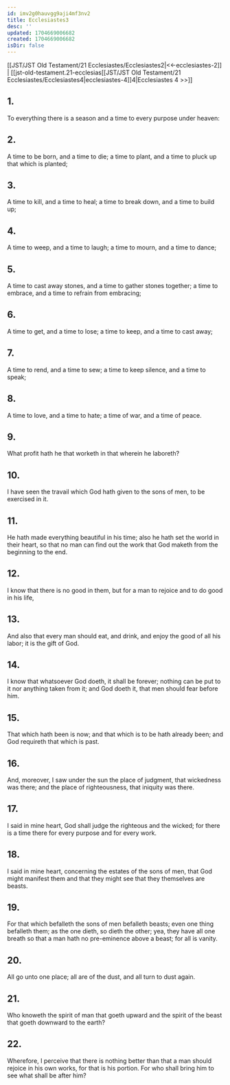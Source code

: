 ```yaml
---
id: imv2g0hauvgg9aji4mf3nv2
title: Ecclesiastes3
desc: ''
updated: 1704669006682
created: 1704669006682
isDir: false
---
```

[[JST/JST Old Testament/21 Ecclesiastes/Ecclesiastes2|<<-ecclesiastes-2]] | [[jst-old-testament.21-ecclesias[[JST/JST Old Testament/21 Ecclesiastes/Ecclesiastes4|ecclesiastes-4]]4|Ecclesiastes 4 >>]]
## 1.
To everything there is a season and a time to every purpose under heaven:
## 2.
A time to be born, and a time to die; a time to plant, and a time to pluck up that which is planted;
## 3.
A time to kill, and a time to heal; a time to break down, and a time to build up;
## 4.
A time to weep, and a time to laugh; a time to mourn, and a time to dance;
## 5.
A time to cast away stones, and a time to gather stones together; a time to embrace, and a time to refrain from embracing;
## 6.
A time to get, and a time to lose; a time to keep, and a time to cast away;
## 7.
A time to rend, and a time to sew; a time to keep silence, and a time to speak;
## 8.
A time to love, and a time to hate; a time of war, and a time of peace.
## 9.
What profit hath he that worketh in that wherein he laboreth?
## 10.
I have seen the travail which God hath given to the sons of men, to be exercised in it.
## 11.
He hath made everything beautiful in his time; also he hath set the world in their heart, so that no man can find out the work that God maketh from the beginning to the end.
## 12.
I know that there is no good in them, but for a man to rejoice and to do good in his life,
## 13.
And also that every man should eat, and drink, and enjoy the good of all his labor; it is the gift of God.
## 14.
I know that whatsoever God doeth, it shall be forever; nothing can be put to it nor anything taken from it; and God doeth it, that men should fear before him.
## 15.
That which hath been is now; and that which is to be hath already been; and God requireth that which is past.
## 16.
And, moreover, I saw under the sun the place of judgment, that wickedness was there; and the place of righteousness, that iniquity was there.
## 17.
I said in mine heart, God shall judge the righteous and the wicked; for there is a time there for every purpose and for every work.
## 18.
I said in mine heart, concerning the estates of the sons of men, that God might manifest them and that they might see that they themselves are beasts.
## 19.
For that which befalleth the sons of men befalleth beasts; even one thing befalleth them; as the one dieth, so dieth the other; yea, they have all one breath so that a man hath no pre-eminence above a beast; for all is vanity.
## 20.
All go unto one place; all are of the dust, and all turn to dust again.
## 21.
Who knoweth the spirit of man that goeth upward and the spirit of the beast that goeth downward to the earth?
## 22.
Wherefore, I perceive that there is nothing better than that a man should rejoice in his own works, for that is his portion. For who shall bring him to see what shall be after him?

